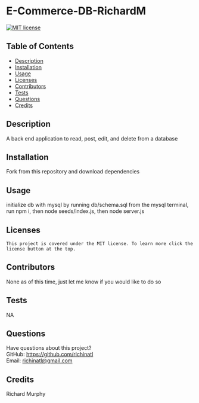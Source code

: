# E-Commerce-DB-RichardM

[![MIT license](https://img.shields.io/badge/License-MIT-blue.svg)](https://lbesson.mit-license.org/)

## Table of Contents

- [Description](#description)
- [Installation](#installation)
- [Usage](#usage)
- [Licenses](#licenses)
- [Contributors](#contributors)
- [Tests](#tests)
- [Questions](#questions)
- [Credits](#credits)

## Description

A back end application to read, post, edit, and delete from a database

## Installation

Fork from this repository and download dependencies

## Usage

initialize db with mysql by running db/schema.sql from the mysql terminal, run npm i, then node seeds/index.js, then node server.js

## Licenses

    This project is covered under the MIT license. To learn more click the license button at the top.

## Contributors

None as of this time, just let me know if you would like to do so

## Tests

NA

## Questions

Have questions about this project?  
 GitHub: https://github.com/richinatl  
 Email: richinatl@gmail.com

## Credits

Richard Murphy

